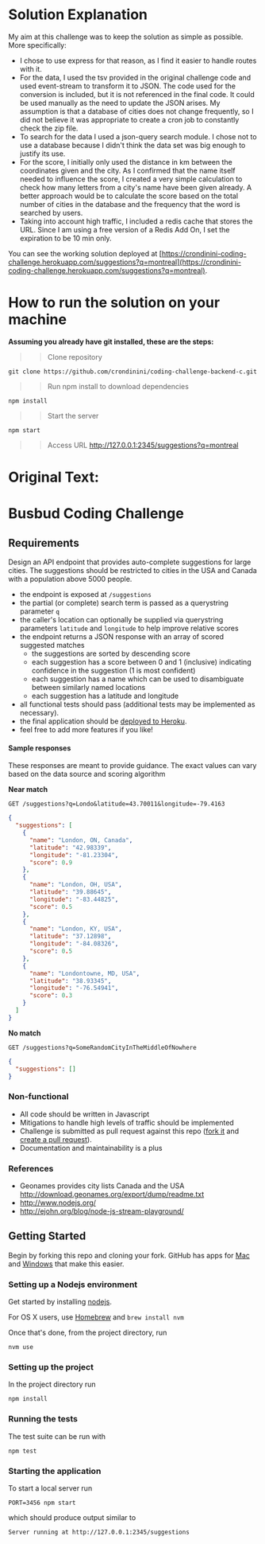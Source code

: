 
# Solution Explanation 
My aim at this challenge was to keep the solution as simple as possible. More specifically: 
- I chose to use express for that reason, as I find it easier to handle routes with it.
- For the data, I used the tsv provided in the original challenge code and used event-stream to transform it to JSON. The code used for the conversion is included, but it is not referenced in the final code. It could be used manually as the need to update the JSON arises. My assumption is that a database of cities does not change frequently, so I did not believe it was appropriate to create a cron job to constantly check the zip file. 
- To search for the data I used a json-query search module. I chose not to use a database because I didn't think the data set was big enough to justify its use. 
- For the score, I initially only used the distance in km between the coordinates given and the city. As I confirmed that the name itself needed to influence the score, I created a very simple calculation to check how many letters from a city's name have been given already. A better approach would be to calculate the score based on the total number of cities in the database and the frequency that the word is searched by users.
- Taking into account high traffic, I included a redis cache that stores the URL. Since I am using a free version of a Redis Add On, I set the expiration to be 10 min only.

You can see the working solution deployed at [https://crondinini-coding-challenge.herokuapp.com/suggestions?q=montreal](https://crondinini-coding-challenge.herokuapp.com/suggestions?q=montreal).

# How to run the solution on your machine
**Assuming you already have git installed, these are the steps:** 
>> Clone repository 
```
git clone https://github.com/crondinini/coding-challenge-backend-c.git
```

>> Run npm install to download dependencies 
```
npm install
```

>> Start the server
```
npm start
```
>> Access URL 
http://127.0.0.1:2345/suggestions?q=montreal


# Original Text: 
# Busbud Coding Challenge 

## Requirements

Design an API endpoint that provides auto-complete suggestions for large cities.
The suggestions should be restricted to cities in the USA and Canada with a population above 5000 people.

- the endpoint is exposed at `/suggestions`
- the partial (or complete) search term is passed as a querystring parameter `q`
- the caller's location can optionally be supplied via querystring parameters `latitude` and `longitude` to help improve relative scores
- the endpoint returns a JSON response with an array of scored suggested matches
    - the suggestions are sorted by descending score
    - each suggestion has a score between 0 and 1 (inclusive) indicating confidence in the suggestion (1 is most confident)
    - each suggestion has a name which can be used to disambiguate between similarly named locations
    - each suggestion has a latitude and longitude
- all functional tests should pass (additional tests may be implemented as necessary).
- the final application should be [deployed to Heroku](https://devcenter.heroku.com/articles/getting-started-with-nodejs).
- feel free to add more features if you like!

#### Sample responses

These responses are meant to provide guidance. The exact values can vary based on the data source and scoring algorithm

**Near match**

    GET /suggestions?q=Londo&latitude=43.70011&longitude=-79.4163

```json
{
  "suggestions": [
    {
      "name": "London, ON, Canada",
      "latitude": "42.98339",
      "longitude": "-81.23304",
      "score": 0.9
    },
    {
      "name": "London, OH, USA",
      "latitude": "39.88645",
      "longitude": "-83.44825",
      "score": 0.5
    },
    {
      "name": "London, KY, USA",
      "latitude": "37.12898",
      "longitude": "-84.08326",
      "score": 0.5
    },
    {
      "name": "Londontowne, MD, USA",
      "latitude": "38.93345",
      "longitude": "-76.54941",
      "score": 0.3
    }
  ]
}
```

**No match**

    GET /suggestions?q=SomeRandomCityInTheMiddleOfNowhere

```json
{
  "suggestions": []
}
```


### Non-functional

- All code should be written in Javascript
- Mitigations to handle high levels of traffic should be implemented
- Challenge is submitted as pull request against this repo ([fork it](https://help.github.com/articles/fork-a-repo/) and [create a pull request](https://help.github.com/articles/creating-a-pull-request-from-a-fork/)).
- Documentation and maintainability is a plus

### References

- Geonames provides city lists Canada and the USA http://download.geonames.org/export/dump/readme.txt
- http://www.nodejs.org/
- http://ejohn.org/blog/node-js-stream-playground/


## Getting Started

Begin by forking this repo and cloning your fork. GitHub has apps for [Mac](http://mac.github.com/) and
[Windows](http://windows.github.com/) that make this easier.

### Setting up a Nodejs environment

Get started by installing [nodejs](http://www.nodejs.org).

For OS X users, use [Homebrew](http://brew.sh) and `brew install nvm`

Once that's done, from the project directory, run

```
nvm use
```

### Setting up the project

In the project directory run

```
npm install
```

### Running the tests

The test suite can be run with

```
npm test
```

### Starting the application

To start a local server run

```
PORT=3456 npm start
```

which should produce output similar to

```
Server running at http://127.0.0.1:2345/suggestions
```
